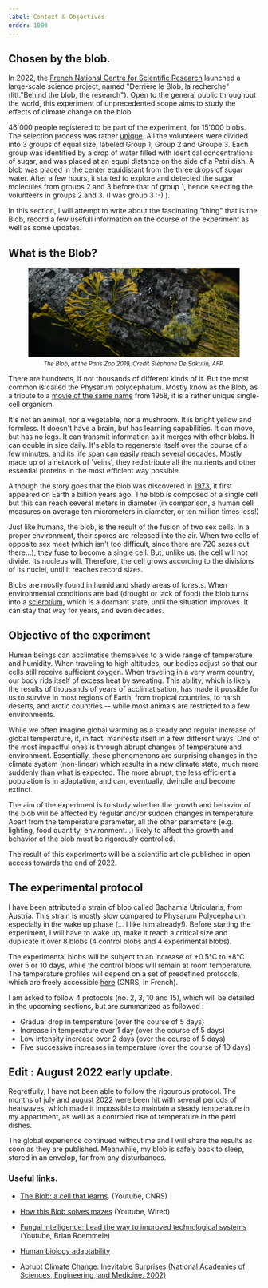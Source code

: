 ```yaml
---
label: Context & Objectives
order: 1000
---
```


## Chosen by the blob.

In 2022, the [French National Centre for Scientific Research](https://en.wikipedia.org/wiki/French_National_Centre_for_Scientific_Research) launched a large-scale science project, named "Derrière le Blob, la recherche" (litt."Behind the blob, the research"). Open to the general public throughout the world, this experiment of unprecedented scope aims to study the effects of climate change on the blob.

46'000 people registered to be part of the experiment, for 15'000 blobs. The selection process was rather [unique](https://www.youtube.com/watch?v=ej3V6KuZcmU). All the volunteers were divided into 3 groups of equal size, labeled Group 1, Group 2 and Groupe 3. Each group was identified by a drop of water filled with identical concentrations of sugar, and was placed at an equal distance on the side of a Petri dish. A blob was placed in the center equidistant from the three drops of sugar water. After a few hours, it started to explore and detected the sugar molecules from groups 2 and 3 before that of group 1, hence selecting the volunteers in groups 2 and 3. (I was group 3 :-) ).

In this section, I will attempt to write about the fascinating "thing" that is the Blob, record a few usefull information on the course of the experiment as well as some updates.


## What is the Blob?

<figure>
<img src="https://github.com/viewsourc3/Chishiki/raw/main/posts/Science/Global%20Warming%20Experiment/Source/IMG/BannerBlob.jpg">
<figcaption><center><small><i>The Blob, at the Paris Zoo 2019, Credit Stéphane De Sakutin, AFP.</i></small></center></figcaption>
</figure>

There are hundreds, if not thousands of different kinds of it. But the most common is called the Physarum polycephalum. Mostly know as the Blob, as a tribute to a [movie of the same name](https://www.youtube.com/watch?v=TdUsyXQ8Wrs) from 1958, it is a rather unique single-cell organism. 

It's not an animal, nor a vegetable, nor a mushroom. It is bright yellow and formless. It doesn't have a brain, but has learning capabilities. It can move, but has no legs. It can transmit information as it merges with other blobs. It can double in size daily. It's able to regenerate itself over the course of a few minutes, and its life span can easily reach several decades. Mostly made up of a network of 'veins', they redistribute all the nutrients and other essential proteins in the most efficient way possible.

Although the story goes that the blob was discovered in [1973](https://www.nytimes.com/1973/05/30/archives/blob-grows-in-dallas-housewife-is-puzzled.html), it first appeared on Earth a billion years ago. The blob is composed of a single cell but this can reach several meters in diameter (in comparison, a human cell measures on average ten micrometers in diameter, or ten million times less!)

Just like humans, the blob, is the result of the fusion of two sex cells. In a proper environment, their spores are released into the air. When two cells of opposite sex meet (which isn't too difficult, since there are 720 sexes out there...), they fuse to become a single cell. But, unlike us, the cell will not divide. Its nucleus will. Therefore, the cell grows according to the divisions of its nuclei, until it reaches record sizes.

Blobs are mostly found in humid and shady areas of forests. When environmental conditions are bad (drought or lack of food) the blob turns into a [sclerotium](https://en.wikipedia.org/wiki/Sclerotium), which is a dormant state, until the situation improves. It can stay that way for years, and even decades.


## Objective of the experiment

Human beings can acclimatise themselves to a wide range of temperature and humidity. When traveling to high altitudes, our bodies adjust so that our cells still receive sufficient oxygen. When traveling in a very warm country, our body rids itself of excess heat by sweating. This ability, which is likely the results of thousands of years of acclimatisation, has made it possible for us to survive in most regions of Earth, from tropical countries, to harsh deserts, and arctic countries -- while most animals are restricted to a few environments. 

While we often imagine global warming as a steady and regular increase of global temperature, it, in fact, manifests itself in a few different ways. One of the most impactful ones is through abrupt changes of temperature and environment. Essentially, these phenomenons are surprising changes in the climate system (non-linear) which results in a new climate state, much more suddenly than what is expected. The more abrupt, the less efficient a population is in adaptation, and can, eventually, dwindle and become extinct.

The aim of the experiment is to study whether the growth and behavior of the blob will be affected by regular and/or sudden changes in temperature. Apart from the temperature parameter, all the other parameters (e.g. lighting, food quantity, environment...) likely to affect the growth and behavior of the blob must be rigorously controlled. 

The result of this experiments will be a scientific article published in open access towards the end of 2022. 


## The experimental protocol

I have been attributed a strain of blob called Badhamia Utricularis, from Austria. This strain is mostly slow compared to Physarum Polycephalum, especially in the wake up phase (... I like him already!). Before starting the experiment, I will have to wake up, make it reach a critical size and duplicate it over 8 blobs (4 control blobs and 4 experimental blobs). 

The experimental blobs will be subject to an increase of +0.5°C to +8°C over 5 or 10 days, while the control blobs will remain at room temperature. The temperature profiles will depend on a set of predefined protocols, which are freely accessible [here](https://www.cnrs.fr/en/node/6451) (CNRS, in French).

I am asked to follow 4 protocols (no. 2, 3, 10 and 15), which will be detailed in the upcoming sections, but are summarized as followed : 
 - Gradual drop in temperature (over the course of 5 days)
 - Increase in temperature over 1 day (over the course of 5 days)
 - Low intensity increase over 2 days (over the course of 5 days)
 - Five successive increases in temperature (over the course of 10 days)


## Edit : August 2022 early update.

Regretfully, I have not been able to follow the rigourous protocol. The months of july and august 2022 were been hit with several periods of heatwaves, which made it impossible to maintain a steady temperature in my appartment, as well as a controled rise of temperature in the petri dishes. 

The global experience continued without me and I will share the results as soon as they are published. 
Meanwhile, my blob is safely back to sleep, stored in an envelop, far from any disturbances. 


### Useful links.

  * [The Blob: a cell that learns](https://www.youtube.com/watch?v=Dwcx6yCdDE8). (Youtube, CNRS)

  * [How this Blob solves mazes](https://www.youtube.com/watch?v=7YWbY7kWesI) (Youtube, Wired)

  * [Fungal intelligence: Lead the way to improved technological systems](https://www.youtube.com/watch?v=7YWbY7kWesI) (Youtube, Brian Roemmele)

  * [Human biology adaptability](https://www2.palomar.edu/anthro/adapt/)

  * [Abrupt Climate Change: Inevitable Surprises (National Academies of Sciences, Engineering, and Medicine. 2002)](https://nap.nationalacademies.org/read/10136/chapter/3)